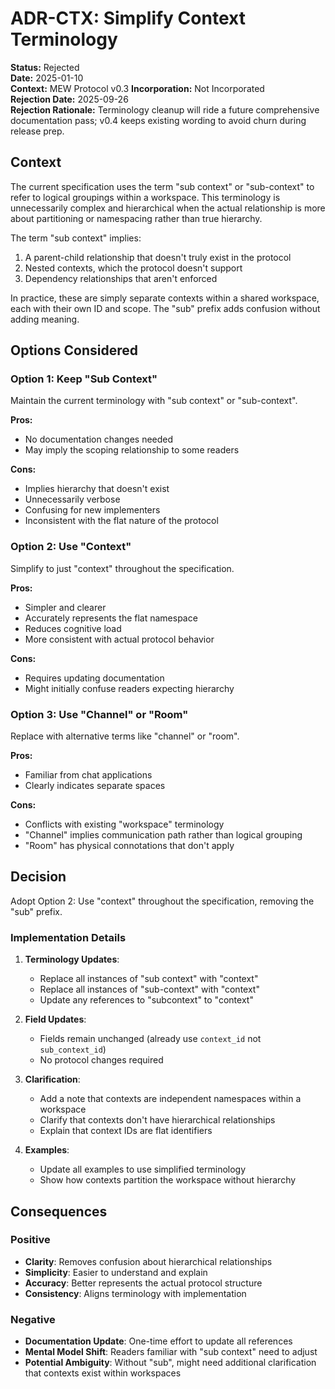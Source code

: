 # ADR-CTX: Simplify Context Terminology

**Status:** Rejected  
**Date:** 2025-01-10  
**Context:** MEW Protocol v0.3
**Incorporation:** Not Incorporated  
**Rejection Date:** 2025-09-26  
**Rejection Rationale:** Terminology cleanup will ride a future comprehensive documentation pass; v0.4 keeps existing wording to avoid churn during release prep.

## Context

The current specification uses the term "sub context" or "sub-context" to refer to logical groupings within a workspace. This terminology is unnecessarily complex and hierarchical when the actual relationship is more about partitioning or namespacing rather than true hierarchy.

The term "sub context" implies:
1. A parent-child relationship that doesn't truly exist in the protocol
2. Nested contexts, which the protocol doesn't support
3. Dependency relationships that aren't enforced

In practice, these are simply separate contexts within a shared workspace, each with their own ID and scope. The "sub" prefix adds confusion without adding meaning.

## Options Considered

### Option 1: Keep "Sub Context"
Maintain the current terminology with "sub context" or "sub-context".

**Pros:**
- No documentation changes needed
- May imply the scoping relationship to some readers

**Cons:**
- Implies hierarchy that doesn't exist
- Unnecessarily verbose
- Confusing for new implementers
- Inconsistent with the flat nature of the protocol

### Option 2: Use "Context" 
Simplify to just "context" throughout the specification.

**Pros:**
- Simpler and clearer
- Accurately represents the flat namespace
- Reduces cognitive load
- More consistent with actual protocol behavior

**Cons:**
- Requires updating documentation
- Might initially confuse readers expecting hierarchy

### Option 3: Use "Channel" or "Room"
Replace with alternative terms like "channel" or "room".

**Pros:**
- Familiar from chat applications
- Clearly indicates separate spaces

**Cons:**
- Conflicts with existing "workspace" terminology
- "Channel" implies communication path rather than logical grouping
- "Room" has physical connotations that don't apply

## Decision

Adopt Option 2: Use "context" throughout the specification, removing the "sub" prefix.

### Implementation Details

1. **Terminology Updates**:
   - Replace all instances of "sub context" with "context"
   - Replace all instances of "sub-context" with "context"
   - Update any references to "subcontext" to "context"

2. **Field Updates**:
   - Fields remain unchanged (already use `context_id` not `sub_context_id`)
   - No protocol changes required

3. **Clarification**:
   - Add a note that contexts are independent namespaces within a workspace
   - Clarify that contexts don't have hierarchical relationships
   - Explain that context IDs are flat identifiers

4. **Examples**:
   - Update all examples to use simplified terminology
   - Show how contexts partition the workspace without hierarchy

## Consequences

### Positive
- **Clarity**: Removes confusion about hierarchical relationships
- **Simplicity**: Easier to understand and explain
- **Accuracy**: Better represents the actual protocol structure
- **Consistency**: Aligns terminology with implementation

### Negative
- **Documentation Update**: One-time effort to update all references
- **Mental Model Shift**: Readers familiar with "sub context" need to adjust
- **Potential Ambiguity**: Without "sub", might need additional clarification that contexts exist within workspaces
